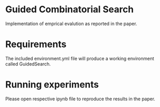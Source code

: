 
# Guided Combinatorial Search

Implementation of emprical evalution as reported in the paper.

# Requirements

The included environment.yml file will produce a working environment called GuidedSearch.


# Running experiments

Please open respective ipynb file to reproduce the results in the paper.

